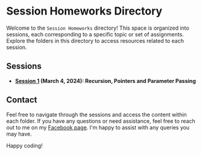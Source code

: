 # Session Homeworks Directory

Welcome to the `Session Homeworks` directory! This space is organized into sessions, each corresponding to a specific topic or set of assignments. Explore the folders in this directory to access resources related to each session.

## Sessions

- **[Session 1](https://github.com/Yves242/ptm-for-kescarilla/tree/main/homework/Session%201%3A%20Recursion) (March 4, 2024): Recursion, Pointers and Parameter Passing** 

## Contact

Feel free to navigate through the sessions and access the content within each folder. If you have any questions or need assistance, feel free to reach out to me on my [Facebook page](https://www.facebook.com/yvesbaltazar). I'm happy to assist with any queries you may have. 

Happy coding!
